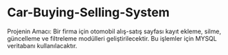 # Car-Buying-Selling-System

Projenin Amacı:
Bir firma için otomobil alış-satış sayfası kayıt ekleme, silme, güncelleme ve filtreleme modülleri
geliştirilecektir. Bu işlemler için MYSQL veritabanı kullanılacaktır.
